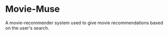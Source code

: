 # Movie-Muse
A movie-recommender system used to give movie recommendations based on the user's search.
